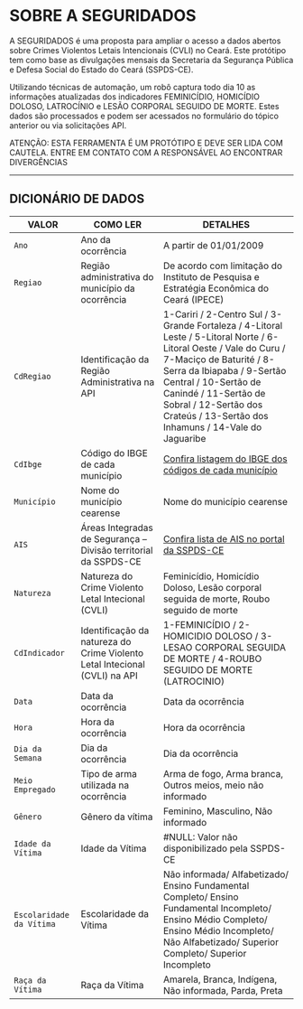 # SOBRE A SEGURIDADOS

A SEGURIDADOS é uma proposta para ampliar o acesso a dados abertos sobre Crimes Violentos Letais Intencionais (CVLI) no Ceará. Este protótipo tem como base as divulgações mensais da Secretaria da Segurança Pública e Defesa Social do Estado do Ceará (SSPDS-CE).

Utilizando técnicas de automação, um robô captura todo dia 10 as informações atualizadas dos indicadores FEMINICÍDIO, HOMICÍDIO DOLOSO, LATROCÍNIO e LESÃO CORPORAL SEGUIDO DE MORTE. Estes dados são processados e podem ser acessados no formulário do tópico anterior ou via solicitações API.

ATENÇÃO: ESTA FERRAMENTA É UM PROTÓTIPO E DEVE SER LIDA COM CAUTELA. ENTRE EM CONTATO COM A RESPONSÁVEL AO ENCONTRAR DIVERGÊNCIAS
<hr>

## DICIONÁRIO DE DADOS

| VALOR | COMO LER | DETALHES |
|-------|----------|----------|
| `Ano` | Ano da ocorrência | A partir de 01/01/2009 |
| `Regiao` | Região administrativa do município da ocorrência | De acordo com limitação do Instituto de Pesquisa e Estratégia Econômica do Ceará (IPECE) |
| `CdRegiao` | Identificação da Região Administrativa na API |  1-Cariri / 2-Centro Sul / 3-Grande Fortaleza / 4-Litoral Leste / 5-Litoral Norte / 6-Litoral Oeste / Vale do Curu / 7-Maciço de Baturité / 8-Serra da Ibiapaba / 9-Sertão Central / 10-Sertão de Canindé / 11-Sertão de Sobral / 12-Sertão dos Crateús / 13-Sertão dos Inhamuns / 14-Vale do Jaguaribe |
| `CdIbge` | Código do IBGE de cada município | [Confira listagem do IBGE dos códigos de cada município](https://www.ibge.gov.br/explica/codigos-dos-municipios.php) |
| `Município` | Nome do município cearense | Nome do município cearense |
| `AIS` | Áreas Integradas de Segurança – Divisão territorial da SSPDS-CE | [Confira lista de AIS no portal da SSPDS-CE](https://www.sspds.ce.gov.br/ais/) |
| `Natureza` | Natureza do Crime Violento Letal Intecional (CVLI) | Feminicídio, Homicídio Doloso, Lesão corporal seguida de morte, Roubo seguido de morte |
| `CdIndicador` | Identificação da natureza do Crime Violento Letal Intecional (CVLI) na API | 1-FEMINICÍDIO / 2-HOMICIDIO DOLOSO / 3-LESAO CORPORAL SEGUIDA DE MORTE / 4-ROUBO SEGUIDO DE MORTE (LATROCINIO) |
| `Data` | Data da ocorrência | Data da ocorrência |
| `Hora` | Hora da ocorrência | Hora da ocorrência |
| `Dia da Semana` | Dia da ocorrência | Dia da ocorrência |
| `Meio Empregado` | Tipo de arma utilizada na ocorrência | Arma de fogo, Arma branca, Outros meios, meio não informado |
| `Gênero` | Gênero da vítima | Feminino, Masculino, Não informado |
| `Idade da Vítima` | Idade da Vítima | #NULL: Valor não disponibilizado pela SSPDS-CE |
| `Escolaridade da Vítima` | Escolaridade da Vítima | Não informada/ Alfabetizado/ Ensino Fundamental Completo/ Ensino Fundamental Incompleto/ Ensino Médio Completo/ Ensino Médio Incompleto/ Não Alfabetizado/ Superior Completo/ Superior Incompleto |
| `Raça da Vítima` | Raça da Vítima | Amarela, Branca, Indígena, Não informada, Parda, Preta |
